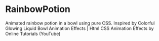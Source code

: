 # RainbowPotion
Animated rainbow potion in a bowl using pure CSS. 
Inspired by Colorful Glowing Liquid Bowl Animation Effects | Html CSS Animation Effects by Online Tutorials (YouTube) 
